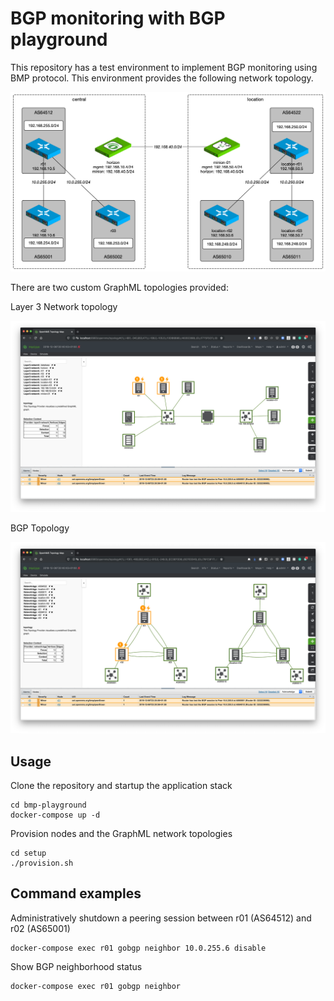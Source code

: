 # BGP monitoring with BGP playground

This repository has a test environment to implement BGP monitoring using BMP protocol.
This environment provides the following network topology.

![](bgp-playground.png)

There are two custom GraphML topologies provided:

Layer 3 Network topology

![](layer3-topology.png)

BGP Topology

![](bgp-topology.png)

## Usage

Clone the repository and startup the application stack

```
cd bmp-playground
docker-compose up -d
```

Provision nodes and the GraphML network topologies

```
cd setup
./provision.sh
```

## Command examples

Administratively shutdown a peering session between r01 (AS64512) and r02 (AS65001)
```
docker-compose exec r01 gobgp neighbor 10.0.255.6 disable
```

Show BGP neighborhood status
```
docker-compose exec r01 gobgp neighbor
```
